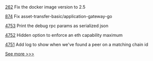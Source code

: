 
[262](https://github.com/hyperledger/fabric-chaincode-java/pull/262) Fix the docker image version to 2.5

[874](https://github.com/hyperledger/fabric-samples/pull/874) Fix asset-transfer-basic/application-gateway-go

[4753](https://github.com/hyperledger/besu/pull/4753) Print the debug rpc params as serialized json

[4752](https://github.com/hyperledger/besu/pull/4752) Hidden option  to enforce an eth capability maximum

[4751](https://github.com/hyperledger/besu/pull/4751) Add log to show when we've found a peer on a matching chain id


[See more >>>](https://start-here.hyperledger.org/pull-requests)
